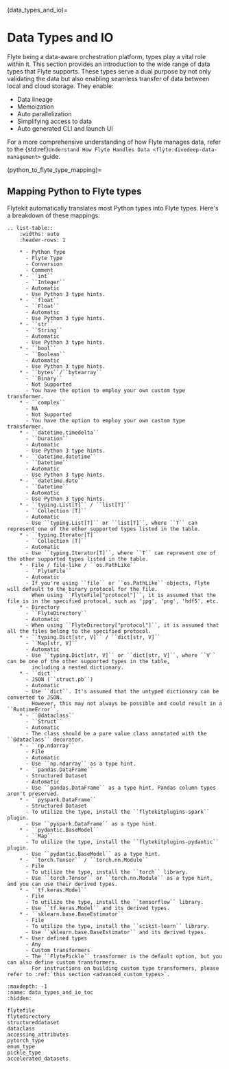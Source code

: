 (data_types_and_io)=

# Data Types and IO

Flyte being a data-aware orchestration platform, types play a vital role within it.
This section provides an introduction to the wide range of data types that Flyte supports.
These types serve a dual purpose by not only validating the data but also enabling seamless
transfer of data between local and cloud storage.
They enable:

- Data lineage
- Memoization
- Auto parallelization
- Simplifying access to data
- Auto generated CLI and launch UI

For a more comprehensive understanding of how Flyte manages data, refer to the
{std:ref}`Understand How Flyte Handles Data <flyte:divedeep-data-management>` guide.

(python_to_flyte_type_mapping)=

## Mapping Python to Flyte types

Flytekit automatically translates most Python types into Flyte types.
Here's a breakdown of these mappings:

```{eval-rst}
.. list-table::
    :widths: auto
    :header-rows: 1

    * - Python Type
      - Flyte Type
      - Conversion
      - Comment
    * - ``int``
      - ``Integer``
      - Automatic
      - Use Python 3 type hints.
    * - ``float``
      - ``Float``
      - Automatic
      - Use Python 3 type hints.
    * - ``str``
      - ``String``
      - Automatic
      - Use Python 3 type hints.
    * - ``bool``
      - ``Boolean``
      - Automatic
      - Use Python 3 type hints.
    * - ``bytes``/``bytearray``
      - ``Binary``
      - Not Supported
      - You have the option to employ your own custom type transformer.
    * - ``complex``
      - NA
      - Not Supported
      - You have the option to employ your own custom type transformer.
    * - ``datetime.timedelta``
      - ``Duration``
      - Automatic
      - Use Python 3 type hints.
    * - ``datetime.datetime``
      - ``Datetime``
      - Automatic
      - Use Python 3 type hints.
    * - ``datetime.date``
      - ``Datetime``
      - Automatic
      - Use Python 3 type hints.
    * - ``typing.List[T]`` / ``list[T]``
      - ``Collection [T]``
      - Automatic
      - Use ``typing.List[T]`` or ``list[T]``, where ``T`` can represent one of the other supported types listed in the table.
    * - ``typing.Iterator[T]``
      - ``Collection [T]``
      - Automatic
      - Use ``typing.Iterator[T]``, where ``T`` can represent one of the other supported types listed in the table.
    * - File / file-like / ``os.PathLike``
      - ``FlyteFile``
      - Automatic
      - If you're using ``file`` or ``os.PathLike`` objects, Flyte will default to the binary protocol for the file.
        When using ``FlyteFile["protocol"]``, it is assumed that the file is in the specified protocol, such as 'jpg', 'png', 'hdf5', etc.
    * - Directory
      - ``FlyteDirectory``
      - Automatic
      - When using ``FlyteDirectory["protocol"]``, it is assumed that all the files belong to the specified protocol.
    * - ``typing.Dict[str, V]`` / ``dict[str, V]``
      - ``Map[str, V]``
      - Automatic
      - Use ``typing.Dict[str, V]`` or ``dict[str, V]``, where ``V`` can be one of the other supported types in the table,
        including a nested dictionary.
    * - ``dict``
      - JSON (``struct.pb``)
      - Automatic
      - Use ``dict``. It's assumed that the untyped dictionary can be converted to JSON.
        However, this may not always be possible and could result in a ``RuntimeError``.
    * - ``@dataclass``
      - ``Struct``
      - Automatic
      - The class should be a pure value class annotated with the ``@dataclass`` decorator.
    * - ``np.ndarray``
      - File
      - Automatic
      - Use ``np.ndarray`` as a type hint.
    * - ``pandas.DataFrame``
      - Structured Dataset
      - Automatic
      - Use ``pandas.DataFrame`` as a type hint. Pandas column types aren't preserved.
    * - ``pyspark.DataFrame``
      - Structured Dataset
      - To utilize the type, install the ``flytekitplugins-spark`` plugin.
      - Use ``pyspark.DataFrame`` as a type hint.
    * - ``pydantic.BaseModel``
      - ``Map``
      - To utilize the type, install the ``flytekitplugins-pydantic`` plugin.
      - Use ``pydantic.BaseModel`` as a type hint.
    * - ``torch.Tensor`` / ``torch.nn.Module``
      - File
      - To utilize the type, install the ``torch`` library.
      - Use ``torch.Tensor`` or ``torch.nn.Module`` as a type hint, and you can use their derived types.
    * - ``tf.keras.Model``
      - File
      - To utilize the type, install the ``tensorflow`` library.
      - Use ``tf.keras.Model`` and its derived types.
    * - ``sklearn.base.BaseEstimator``
      - File
      - To utilize the type, install the ``scikit-learn`` library.
      - Use ``sklearn.base.BaseEstimator`` and its derived types.
    * - User defined types
      - Any
      - Custom transformers
      - The ``FlytePickle`` transformer is the default option, but you can also define custom transformers.
        For instructions on building custom type transformers, please refer to :ref:`this section <advanced_custom_types>`.
```

```{toctree}
:maxdepth: -1
:name: data_types_and_io_toc
:hidden:

flytefile
flytedirectory
structureddataset
dataclass
accessing_attributes
pytorch_type
enum_type
pickle_type
accelerated_datasets
```
